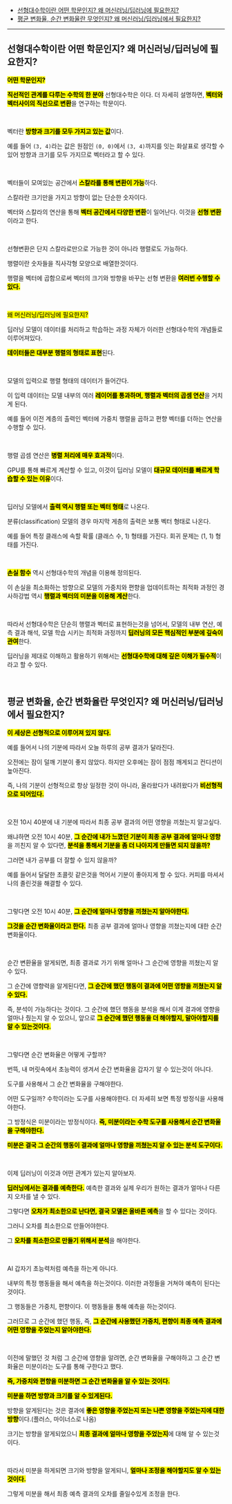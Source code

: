 - [선형대수학이란 어떤 학문인지? 왜 머신러닝/딥러닝에 필요한지?](#선형대수학이란-어떤-학문인지-왜-머신러닝딥러닝에-필요한지)
- [평균 변화율, 순간 변화율란 무엇인지? 왜 머신러닝/딥러닝에서 필요한지?](#평균-변화율-순간-변화율란-무엇인지-왜-머신러닝딥러닝에서-필요한지)

---

## 선형대수학이란 어떤 학문인지? 왜 머신러닝/딥러닝에 필요한지?

<mark>**어떤 학문인지?**</mark>

<mark><mark>**직선적인 관계를 다루는 수학의 한 분야**</mark></mark> 선형대수학은 이다.
더 자세히 설명하면, <mark>**벡터와 벡터사이의 직선으로 변환**</mark>을 연구하는 학문이다.

<br>

벡터란 <mark><mark>**방향과 크기를 모두 가지고 있는 값**</mark></mark>이다.

예를 들어 `(3, 4)`라는 값은 원점인 `(0, 0)`에서 `(3, 4)`까지를 잇는 화살표로 생각할 수 있어 방향과 크기를 모두 가지므로 벡터라고 할 수 있다.

<br>

벡터들이 모여있는 공간에서 <mark><mark>**스칼라를 통해 변환이 가능**</mark></mark>하다.

스칼라란 크기만을 가지고 방향이 없는 단순한 숫자이다.

벡터와 스칼라의 연산을 통해 <mark><mark>**벡터 공간에서 다양한 변환**</mark></mark>이 일어난다. 이것을 <mark><mark>**선형 변환**</mark></mark>이라고 한다.

<br>

선형변환은 단지 스칼라로만으로 가능한 것이 아니라 행렬로도 가능하다.

행렬이란 숫자들을 직사각형 모양으로 배열한것이다.

행렬을 벡터에 곱함으로써 벡터의 크기와 방향을 바꾸는 선형 변환을 <mark><mark>**여러번 수행할 수 있다.**</mark></mark>

<br>

<mark>왜 머신러닝/딥러닝에 필요한지?</mark>

딥러닝 모델이 데이터를 처리하고 학습하는 과정 자체가 이러한 선형대수학의 개념들로 이루어져있다.

<mark><mark>**데이터들은 대부분 행렬의 형태로 표현**</mark></mark>된다.

<br>

모델의 입력으로 행렬 형태의 데이터가 들어간다.

이 입력 데이터는 모델 내부의 여러 <mark><mark>**레이어를 통과하며, 행렬과 벡터의 곱셈 연산**</mark></mark>을 거치게 된다.

예를 들어 이전 계층의 출력인 벡터에 가중치 행렬을 곱하고 편향 벡터를 더하는 연산을 수행할 수 있다.

<br>

행렬 곱셈 연산은 <mark><mark>**병렬 처리에 매우 효과적**</mark></mark>이다.

GPU를 통해 빠르게 계산할 수 있고, 이것이 딥러닝 모델이 <mark><mark>**대규모 데이터를 빠르게 학습할 수 있는 이유**</mark></mark>이다.

<br>

딥러닝 모델에서 <mark><mark>**출력 역시 행렬 또는 벡터 형태**</mark></mark>로 나온다.

분류(classification) 모델의 경우 마지막 게층의 출력은 보통 벡터 형태로 나온다.

예를 들어 특정 클래스에 속할 확률 (클래스 수, 1) 형태를 가진다. 회귀 문제는 (1, 1) 형태를 가진다.

<br>

<mark><mark>**손실 함수**</mark></mark> 역시 선형대수학의 개념을 이용해 정의된다.

이 손실을 최소화하는 방향으로 모델의 가중치와 편향을 업데이트하는 최적화 과정인 경사하강법 역시 <mark><mark>**행렬과 벡터의 미분을 이용해 계산**</mark></mark>한다.

<br>

따라서 선형대수학은 단순히 행렬과 벡터로 표현하는것을 넘어서, 모델의 내부 연산, 예측 결과 해석, 모델 학습 시키는 최적화 과정까지 <mark><mark>**딥러닝의 모든 핵심적인 부분에 깊숙이 관여**</mark></mark>한다.

딥러닝을 제대로 이해하고 활용하기 위해서는 <mark><mark>**선형대수학에 대해 깊은 이해가 필수적**</mark></mark>이라고 할 수 있다.

<br>

## 평균 변화율, 순간 변화율란 무엇인지? 왜 머신러닝/딥러닝에서 필요한지?

<mark>**이 세상은 선형적으로 이루어져 있지 않다.**</mark>

예를 들어서 나의 기분에 따라서 오늘 하루의 공부 결과가 달라진다.

오전에는 잠이 덜깨 기분이 좋지 않았다. 하지만 오후에는 잠이 점점 깨게되고 컨디션이 높아진다.

즉, 나의 기분이 선형적으로 항상 일정한 것이 아니라, 올라왔다가 내려왔다가 <mark>**비선형적으로 되어있다.**</mark>

<br>

오전 10시 40분에 내 기분에 따라서 최종 공부 결과의 어떤 영향을 끼쳤는지 알고싶다.

왜냐하면 오전 10시 40분, <mark>**그 순간에 내가 느꼈던 기분이 최종 공부 결과에 얼마나 영향**</mark>을 끼친지 알 수 있다면, <mark>**분석을 통해서 기분을 좀 더 나아지게 만들면 되지 않을까?**</mark>

그러면 내가 공부를 더 잘할 수 있지 않을까?

예를 들어서 달달한 초콜릿 같은것을 먹어서 기분이 좋아지게 할 수 있다. 커피를 마셔서 나의 졸린것을 해결할 수 있다.

<br>

그렇다면 오전 10시 40분, <mark>**그 순간에 얼마나 영향을 끼쳤는지 알아야한다.**</mark>

<mark>**그것을 순간 변화율이라고 한다.**</mark> 최종 공부 결과에 얼마나 영향을 끼쳤는지에 대한 순간 변화율이다.

<br>

순간 변환율을 알게되면, 최종 결과로 가기 위해 얼마나 그 순간에 영향을 끼쳤는지 알 수 있다.

그 순간에 영향력을 알게된다면, <mark>**그 순간에 했던 행동이 결과에 어떤 영향을 끼쳤는지 알 수 있다.**</mark>

즉, 분석이 가능하다는 것이다. 그 순간에 했던 행동을 분석을 해서 이게 결과에 영향을 얼마나 줬는지 알 수 있으니, 앞으로 <mark>**그 순간에 했던 행동을 더 해야할지, 말아야할지를 알 수 있는것이다.**</mark>

<br>

그렇다면 순간 변화율은 어떻게 구할까?

번뜩, 내 머릿속에서 초능력이 생겨서 순간 변화율을 갑자기 알 수 있는것이 아니다.

도구를 사용해서 그 순간 변화율을 구해야한다.

어떤 도구일까? 수학이라는 도구를 사용해야한다. 더 자세히 보면 특정 방정식을 사용해야한다.

그 방정식은 미분이라는 방정식이다. <mark>**즉, 미분이라는 수학 도구를 사용해서 순간 변화율을 구해야한다.**</mark>

<mark>**미분은 결국 그 순간의 행동이 결과에 얼마나 영향을 끼쳤는지 알 수 있는 분석 도구이다.**</mark>

<br>

이제 딥러닝이 이것과 어떤 관계가 있는지 알아보자.

<mark>**딥러닝에서는 결과를 예측한다.**</mark> 예측한 결과와 실제 우리가 원하는 결과가 얼마나 다른지 오차를 낼 수 있다.

그렇다면 <mark>**오차가 최소한으로 난다면, 결국 모델은 올바른 예측**</mark>을 할 수 있다는 것이다.

그러니 오차를 최소한으로 만들어야한다.

그 <mark>**오차를 최소한으로 만들기 위해서 분석**</mark>을 해야한다.

<br>

AI 갑자기 초능력처럼 예측을 하는게 아니다.

내부의 특정 행동들을 해서 예측을 하는것이다. 이러한 과정들을 거쳐야 예측이 된다는 것이다.

그 행동들은 가중치, 편향이다. 이 행동들을 통해 예측을 하는것이다.

그러므로 그 순간에 했던 행동, 즉, <mark>**그 순간에 사용했던 가중치, 편향이 최종 예측 결과에 어떤 영향을 주었는지 알아야한다.**</mark>

<br>

이전에 말했던 것 처럼 그 순간에 영향을 알려면, 순간 변화율을 구해야하고 그 순간 변화율은 미분이라는 도구를 통해 구한다고 했다.

<mark>**즉, 가중치와 편향을 미분하면 그 순간 변화율을 알 수 있는 것이다.**</mark>

<mark>**미분을 하면 방향과 크기를 알 수 있게된다.**</mark>

방향을 알게된다는 것은 결과에 <mark>**좋은 영향을 주었는지 또는 나쁜 영향을 주었는지에 대한 방향**</mark>이다.(플러스, 마이너스로 나옴)

크기는 방향을 알게되었으니 <mark>**최종 결과에 얼마나 영향을 주었는지**</mark>에 대해 알 수 있는것이다.

<br>

따라서 미분을 하게되면 크기와 방향을 알게되니, <mark>**얼마나 조정을 해야할지도 알 수 있는 것이다.**</mark>

그렇게 미분을 해서 최종 예측 결과의 오차를 줄일수있게 조정을 한다.

<br>
